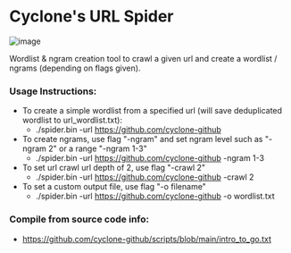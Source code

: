 # Cyclone's URL Spider

![image](https://i.imgur.com/5APspH4.png)

Wordlist & ngram creation tool to crawl a given url and create a wordlist / ngrams (depending on flags given).
### Usage Instructions:
- To create a simple wordlist from a specified url (will save deduplicated wordlist to url_wordlist.txt):
  - ./spider.bin -url https://github.com/cyclone-github
- To create ngrams, use flag "-ngram" and set ngram level such as "-ngram 2" or a range "-ngram 1-3"
  - ./spider.bin -url https://github.com/cyclone-github -ngram 1-3
- To set url crawl url depth of 2, use flag "-crawl 2"
  - ./spider.bin -url https://github.com/cyclone-github -crawl 2
- To set a custom output file, use flag "-o filename"
  - ./spider.bin -url https://github.com/cyclone-github -o wordlist.txt

### Compile from source code info:
- https://github.com/cyclone-github/scripts/blob/main/intro_to_go.txt
